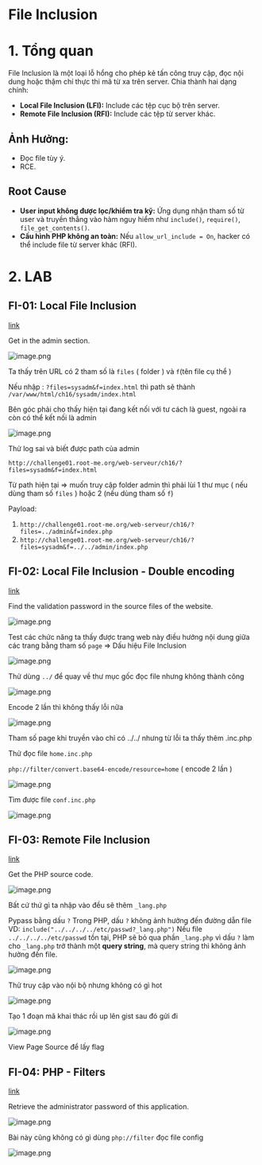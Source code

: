 # File Inclusion


# 1. Tổng quan

File Inclusion là một loại lỗ hổng cho phép kẻ tấn công truy cập, đọc nội dung hoặc thậm chí thực thi mã từ xa trên server. Chia thành hai dạng chính:

- **Local File Inclusion (LFI):** Include các tệp cục bộ trên server.
- **Remote File Inclusion (RFI):** Include các tệp từ server khác.

## Ảnh Hưởng:

- Đọc file tùy ý.
- RCE.

## Root Cause

- **User input không được lọc/khiểm tra kỹ:** Ứng dụng nhận tham số từ user và truyền thẳng vào hàm nguy hiểm như `include()`, `require()`, `file_get_contents()`.
- **Cấu hình PHP không an toàn:** Nếu `allow_url_include = On`, hacker có thể include file từ server khác (RFI).

# 2. LAB

## **FI-01: Local File Inclusion**

[link](https://www.root-me.org/en/Challenges/Web-Server/Local-File-Inclusion)

Get in the admin section.

![image.png](Images/image.png)

Ta thấy trên URL có 2 tham số là `files` ( folder ) và `f`(tên file cụ thể )

Nếu nhập : `?files=sysadm&f=index.html` thì path sẽ thành `/var/www/html/ch16/sysadm/index.html`

Bên góc phải cho thấy hiện tại đang kết nối với tư cách là guest, ngoài ra còn có thể kết nối là admin

![image.png](Images/image%201.png)

Thử log sai và biết được path của admin

`http://challenge01.root-me.org/web-serveur/ch16/?files=sysadm&f=index.html`

Từ path hiện tại ⇒ muốn truy cập folder admin thì phải lùi 1 thư mục ( nếu dùng tham số `files` ) hoặc 2 (nếu dùng tham số `f`)

Payload: 

1. `http://challenge01.root-me.org/web-serveur/ch16/?files=../admin&f=index.php` 
2. `http://challenge01.root-me.org/web-serveur/ch16/?files=sysadm&f=../../admin/index.php`

## FI-02: **Local File Inclusion - Double encoding**

[link](https://www.root-me.org/en/Challenges/Web-Server/Local-File-Inclusion-Double-encoding)

Find the validation password in the source files of the website.

![image.png](Images/image%202.png)

Test các chức năng ta thấy được trang web này điều hướng nội dung giữa các trang bằng tham số `page` ⇒ Dấu hiệu File Inclusion

![image.png](Images/image%203.png)

Thử dùng `../` để quay về thư mục gốc đọc file nhưng không thành công

![image.png](Images/image%204.png)

Encode 2 lần thì không thấy lỗi nữa

![image.png](Images/image%205.png)

Tham số page khi truyền vào chỉ có ../../ nhưng từ lỗi ta thấy thêm .inc.php

Thử đọc file `home.inc.php`

`php://filter/convert.base64-encode/resource=home`   ( encode 2 lần )

![image.png](Images/image%206.png)

Tìm được file `conf.inc.php`

![image.png](Images/image%207.png)

## FI-03: **Remote File Inclusion**

[link](https://www.root-me.org/en/Challenges/Web-Server/Remote-File-Inclusion)

Get the PHP source code.

![image.png](Images/image%208.png)

Bất cứ thứ gì ta nhập vào đều sẽ thêm `_lang.php` 

Pypass bằng dấu `?` 
Trong PHP, dấu `?` không ảnh hưởng đến đường dẫn file
VD:      `include("../../../../etc/passwd?_lang.php")`
Nếu file `../../../../etc/passwd` tồn tại, PHP sẽ bỏ qua phần `_lang.php` vì dấu `?` làm cho `_lang.php` trở thành một **query string**, mà query string thì không ảnh hưởng đến file.

![image.png](Images/image%209.png)

Thử truy cập vào nội bộ nhưng không có gì hot

![image.png](Images/image%2010.png)

Tạo 1 đoạn mã khai thác rồi up lên gist sau đó gửi đi

![image.png](Images/image%2011.png)

View Page Source để lấy flag

## FI-04: **PHP - Filters**

[link](https://www.root-me.org/en/Challenges/Web-Server/PHP-Filters)

Retrieve the administrator password of this application.

![image.png](Images/image%2012.png)

Bài này cũng không có gì dùng `php://filter` đọc file config

![image.png](Images/image%2013.png)
